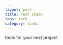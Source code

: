 ```yaml
---
layout: post
title: Tech Stack 
tags: tech
category: links
---
```


tools for your next project 

<a frameborder="0" data-theme="light" data-layers="1,2,3,4" data-stack-embed="true" href="https://embed.stackshare.io/stacks/embed/57032e5ec2dc65c201a50cc2443407"/>

<script async src="https://cdn1.stackshare.io/javascripts/client-code.js" charset="utf-8"></script>
